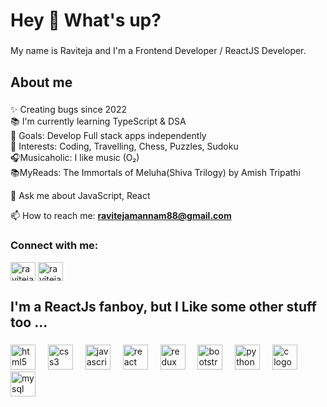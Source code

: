 <h1 align="left">Hey 👋 What's up?</h1>

###

<p align="left">My name is Raviteja and I'm a Frontend Developer / ReactJS Developer.</p>


###

<h2 align="left">About me</h2>

###

<p align="left">✨ Creating bugs since 2022<br>📚 I'm currently learning TypeScript & DSA  <br>🎯 Goals: Develop Full stack apps independently <br>🎲 Interests: Coding, Travelling, Chess, Puzzles, Sudoku  <br>🎧Musicaholic: I like music (O₂) <br>📚MyReads: The Immortals of Meluha(Shiva Trilogy) by Amish Tripathi</p>
💬 Ask me about JavaScript, React

📫 How to reach me: **ravitejamannam88@gmail.com**



<h3 align="left">Connect with me:</h3>
<p align="left">
<a href="https://x.com/100xRaviteja" target="blank"><img align="center" src="https://raw.githubusercontent.com/rahuldkjain/github-profile-readme-generator/master/src/images/icons/Social/twitter.svg" alt="ravitejamannam0" height="30" width="40" /></a>
<a href="https://www.linkedin.com/in/raviteja-mannam/" target="blank"><img align="center" src="https://raw.githubusercontent.com/rahuldkjain/github-profile-readme-generator/master/src/images/icons/Social/linked-in-alt.svg" alt="raviteja mannam" height="30" width="40" /></a>
</p>

<h2 align="left"> I'm a ReactJs fanboy, but I Like some other stuff too ...</h2>

###

<div align="left">
  <img src="https://cdn.jsdelivr.net/gh/devicons/devicon/icons/html5/html5-original.svg" height="40" alt="html5 logo"  />
  <img width="12" />
  <img src="https://cdn.jsdelivr.net/gh/devicons/devicon/icons/css3/css3-original.svg" height="40" alt="css3 logo"  />
  <img width="12" />
  <img src="https://cdn.jsdelivr.net/gh/devicons/devicon/icons/javascript/javascript-original.svg" height="40" alt="javascript logo"  />
  <img width="12" />
  <img src="https://cdn.jsdelivr.net/gh/devicons/devicon/icons/react/react-original.svg" height="40" alt="react logo"  />
  <img width="12" />
  <img src="https://cdn.jsdelivr.net/gh/devicons/devicon/icons/redux/redux-original.svg" height="40" alt="redux logo"  />
  <img width="12" />
  <img src="https://cdn.jsdelivr.net/gh/devicons/devicon/icons/bootstrap/bootstrap-original.svg" height="40" alt="bootstrap logo"  />
  <img width="12" />
  <img src="https://cdn.jsdelivr.net/gh/devicons/devicon/icons/python/python-original.svg" height="40" alt="python logo"  />
  <img width="12" />
  <img src="https://cdn.jsdelivr.net/gh/devicons/devicon/icons/c/c-original.svg" height="40" alt="c logo"  />
  <img width="12" />
  <img src="https://cdn.jsdelivr.net/gh/devicons/devicon/icons/mysql/mysql-original.svg" height="40" alt="mysql logo"  />
  <img width="12" />


###
